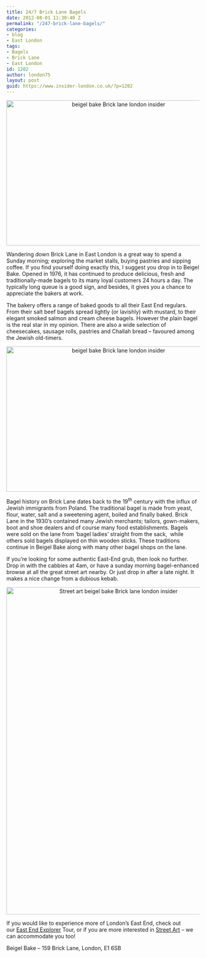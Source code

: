 ```yaml
---
title: 24/7 Brick Lane Bagels
date: 2012-08-01 11:30:40 Z
permalink: "/247-brick-lane-bagels/"
categories:
- blog
- East London
tags:
- Bagels
- Brick Lane
- East London
id: 1202
author: london75
layout: post
guid: https://www.insider-london.co.uk/?p=1202
---
```


<p style="text-align: center">
  <a href="/wp-content/uploads/2012/08/beigel-bake.jpg"><img class="size-full wp-image-1212 aligncenter" src="/wp-content/uploads/2012/08/beigel-bake.jpg" alt="beigel bake Brick lane london insider" width="569" height="379" /></a>
</p>

Wandering down Brick Lane in East London is a great way to spend a Sunday morning; exploring the market stalls, buying pastries and sipping coffee. If you find yourself doing exactly this, I suggest you drop in to Beigel Bake. Opened in 1976, it has continued to produce delicious, fresh and traditionally-made bagels to its many loyal customers 24 hours a day. The typically long queue is a good sign, and besides, it gives you a chance to appreciate the bakers at work.

The bakery offers a range of baked goods to all their East End regulars. From their salt beef bagels spread lightly (or lavishly) with mustard, to their elegant smoked salmon and cream cheese bagels. However the plain bagel is the real star in my opinion. There are also a wide selection of cheesecakes, sausage rolls, pastries and Challah bread &#8211; favoured among the Jewish old-timers.

<p style="text-align: center">
  <a href="/wp-content/uploads/2012/08/bagel.jpg"><img class="size-full wp-image-1213 aligncenter" src="/wp-content/uploads/2012/08/bagel.jpg" alt="beigel bake Brick lane london insider" width="569" height="379" /></a>
</p>

Bagel history on Brick Lane dates back to the 19<sup>th</sup> century with the influx of Jewish immigrants from Poland. The traditional bagel is made from yeast, flour, water, salt and a sweetening agent, boiled and finally baked. Brick Lane in the 1930’s contained many Jewish merchants; tailors, gown-makers, boot and shoe dealers and of course many food establishments. Bagels were sold on the lane from ‘bagel ladies’ straight from the sack,  while others sold bagels displayed on thin wooden sticks. These traditions continue in Beigel Bake along with many other bagel shops on the lane.

If you&#8217;re looking for some authentic East-End grub, then look no further. Drop in with the cabbies at 4am, or have a sunday morning bagel-enhanced browse at all the great street art nearby. Or just drop in after a late night. It makes a nice change from a dubious kebab.

<p style="text-align: center">
  <a href="/wp-content/uploads/2012/08/bagel-post-1.jpg"><img class="aligncenter size-full wp-image-1214" src="/wp-content/uploads/2012/08/bagel-post-1.jpg" alt="Street art beigel bake Brick lane london insider" width="569" height="854" /></a>
</p>

If you would like to experience more of London&#8217;s East End, check out our [East End Explorer](http://insidertrends.squarespace.com/east-london-tour-east-end-tour/) Tour, or if you are more interested in [Street Art](http://insidertrends.squarespace.com/street_art_london_walks_banksy/) &#8211; we can accommodate you too!

Beigel Bake &#8211; 159 Brick Lane, London, E1 6SB
